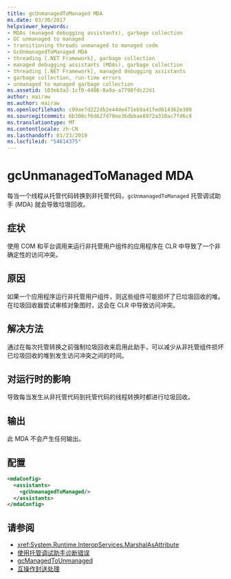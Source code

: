```yaml
---
title: gcUnmanagedToManaged MDA
ms.date: 03/30/2017
helpviewer_keywords:
- MDAs (managed debugging assistants), garbage collection
- GC unmanaged to managed
- transitioning threads unmanaged to managed code
- GcUnmanagedToManaged MDA
- threading [.NET Framework], garbage collection
- managed debugging assistants (MDAs), garbage collection
- threading [.NET Framework], managed debugging assistants
- garbage collection, run-time errors
- unmanaged to managed garbage collection
ms.assetid: 103eb3a3-1cf0-4406-8a9a-a7798fdc22d1
author: mairaw
ms.author: mairaw
ms.openlocfilehash: c99ae7d222db2e44de471eb9a41fed614362e300
ms.sourcegitcommit: 6b308cf6d627d78ee36dbbae8972a310ac7fd6c8
ms.translationtype: MT
ms.contentlocale: zh-CN
ms.lasthandoff: 01/23/2019
ms.locfileid: "54614375"
---
```

# <a name="gcunmanagedtomanaged-mda"></a>gcUnmanagedToManaged MDA
每当一个线程从托管代码转换到非托管代码，`gcUnmanagedToManaged` 托管调试助手 (MDA) 就会导致垃圾回收。  
  
## <a name="symptoms"></a>症状  
 使用 COM 和平台调用来运行非托管用户组件的应用程序在 CLR 中导致了一个非确定性的访问冲突。  
  
## <a name="cause"></a>原因  
 如果一个应用程序运行非托管用户组件，则这些组件可能损坏了已垃圾回收的堆。 在垃圾回收器尝试审核对象图时，这会在 CLR 中导致访问冲突。  
  
## <a name="resolution"></a>解决方法  
 通过在每次托管转换之前强制垃圾回收来启用此助手，可以减少从非托管组件损坏已垃圾回收的堆到发生访问冲突之间的时间。  
  
## <a name="effect-on-the-runtime"></a>对运行时的影响  
 导致每当发生从非托管代码到托管代码的线程转换时都进行垃圾回收。  
  
## <a name="output"></a>输出  
 此 MDA 不会产生任何输出。  
  
## <a name="configuration"></a>配置  
  
```xml  
<mdaConfig>  
  <assistants>  
    <gcUnmanagedToManaged/>  
  </assistants>  
</mdaConfig>  
```  
  
## <a name="see-also"></a>请参阅
- <xref:System.Runtime.InteropServices.MarshalAsAttribute>
- [使用托管调试助手诊断错误](../../../docs/framework/debug-trace-profile/diagnosing-errors-with-managed-debugging-assistants.md)
- [gcManagedToUnmanaged](../../../docs/framework/debug-trace-profile/gcmanagedtounmanaged-mda.md)
- [互操作封送处理](../../../docs/framework/interop/interop-marshaling.md)
